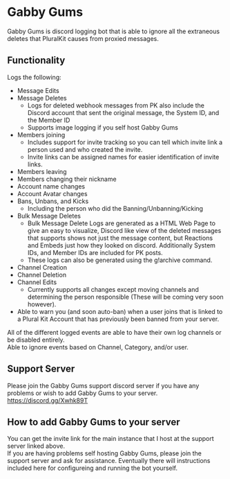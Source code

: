 # Gabby Gums

Gabby Gums is discord logging bot that is able to ignore all the extraneous deletes that PluralKit causes from proxied messages.

## Functionality
Logs the following:
* Message Edits
* Message Deletes
  * Logs for deleted webhook messages from PK also include the Discord account that sent the original message, the System ID, and the Member ID    
  * Supports image logging if you self host Gabby Gums
* Members joining
  * Includes support for invite tracking so you can tell which invite link a person used and who created the invite.
  * Invite links can be assigned names for easier identification of invite links.
* Members leaving
* Members changing their nickname  
* Account name changes
* Account Avatar changes
* Bans, Unbans, and Kicks
  * Including the person who did the Banning/Unbanning/Kicking
* Bulk Message Deletes
  * Bulk Message Delete Logs are generated as a HTML Web Page to give an easy to visualize, Discord like view of the deleted messages that supports shows not just the message content, but Reactions and Embeds just how they looked on discord. Additionally System IDs, and Member IDs are included for PK posts.
  * These logs can also be generated using the g!archive command. 
* Channel Creation
* Channel Deletion
* Channel Edits
  * Currently supports all changes except moving channels and determining the person responsible (These will be coming very soon however).
* Able to warn you (and soon auto-ban) when a user joins that is linked to a Plural Kit Account that has previously been banned from your server. 

All of the different logged events are able to have their own log channels or be disabled entirely.  
Able to ignore events based on Channel, Category, and/or user.


## Support Server
Please join the Gabby Gums support discord server if you have any problems or wish to add Gabby Gums to your server.
https://discord.gg/Xwhk89T

## How to add Gabby Gums to your server
You can get the invite link for the main instance that I host at the support server linked above.  
If you are having problems self hosting Gabby Gums, please join the support server and ask for assistance. Eventually there will instructions included here for configureing and running the bot yourself.
